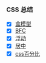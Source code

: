 ### CSS 总结
- [x] [盒模型](https://github.com/Sally-he/Learing/blob/23d6efca1912dfcd310026b9aaac3e52245a7c96/css/盒模型.md)
- [x] [BFC](https://github.com/Sally-he/Learing/blob/master/css/BFC.md)
- [x] [浮动](https://github.com/Sally-he/Learing/blob/master/css/浮动.md)
- [x] [居中](https://github.com/Sally-he/Learing/blob/master/css/居中.md)
- [x] [css百分比](https://github.com/Sally-he/Learing/blob/master/css/css百分比.md)